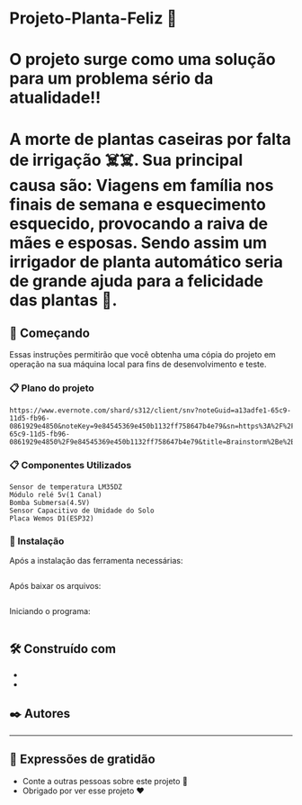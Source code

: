 # Projeto-Planta-Feliz 🌱
# O projeto surge como uma solução para um problema sério da atualidade!! 
# A morte de plantas caseiras por falta de irrigação ☠️☠️. Sua principal causa são: Viagens em família nos finais de semana e esquecimento esquecido, provocando a raiva de mães e esposas. Sendo assim um irrigador de planta automático seria de grande ajuda para a felicidade das plantas 🤯.


## 🚀 Começando

Essas instruções permitirão que você obtenha uma cópia do projeto em operação na sua máquina local para fins de desenvolvimento e teste.
### 📋 Plano do projeto


```
https://www.evernote.com/shard/s312/client/snv?noteGuid=a13adfe1-65c9-11d5-fb96-0861929e4850&noteKey=9e84545369e450b1132ff758647b4e79&sn=https%3A%2F%2Fwww.evernote.com%2Fshard%2Fs312%2Fsh%2Fa13adfe1-65c9-11d5-fb96-0861929e4850%2F9e84545369e450b1132ff758647b4e79&title=Brainstorm%2Be%2Bposs%25C3%25ADvel%2Bdefini%25C3%25A7%25C3%25A3o%2Bde%2Btarefas

```

### 📋 Componentes Utilizados



```
Sensor de temperatura LM35DZ
Módulo relé 5v(1 Canal)
Bomba Submersa(4.5V)
Sensor Capacitivo de Umidade do Solo
Placa Wemos D1(ESP32)

```

### 🔧 Instalação

Após a instalação das ferramenta necessárias:

```

```

Após baixar os arquivos:

```

```

Iniciando o programa:
```

```


## 🛠️ Construído com

* 
* 

## ✒️ Autores

* **

 


## 🎁 Expressões de gratidão

* Conte a outras pessoas sobre este projeto 📢
* Obrigado por ver esse projeto ❤️






